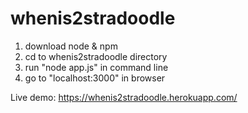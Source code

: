 # whenis2stradoodle

1) download node & npm
2) cd to whenis2stradoodle directory
3) run "node app.js" in command line
4) go to "localhost:3000" in browser

Live demo: https://whenis2stradoodle.herokuapp.com/